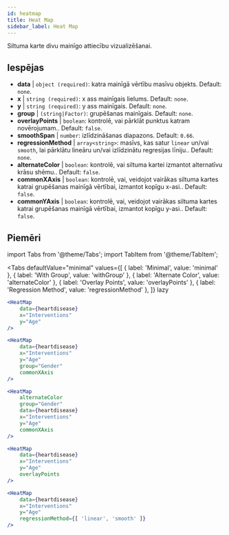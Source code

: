 ```yaml
---
id: heatmap
title: Heat Map
sidebar_label: Heat Map
---
```


Siltuma karte divu mainīgo attiecību vizualizēšanai.

## Iespējas

* __data__ | `object (required)`: katra mainīgā vērtību masīvu objekts. Default: `none`.
* __x__ | `string (required)`: x ass mainīgais lielums. Default: `none`.
* __y__ | `string (required)`: y ass mainīgais. Default: `none`.
* __group__ | `(string|Factor)`: grupēšanas mainīgais. Default: `none`.
* __overlayPoints__ | `boolean`: kontrolē, vai pārklāt punktus katram novērojumam.. Default: `false`.
* __smoothSpan__ | `number`: izlīdzināšanas diapazons. Default: `0.66`.
* __regressionMethod__ | `array<string>`: masīvs, kas satur `linear` un/vai `smooth`, lai pārklātu lineāru un/vai izlīdzinātu regresijas līniju.. Default: `none`.
* __alternateColor__ | `boolean`: kontrolē, vai siltuma kartei izmantot alternatīvu krāsu shēmu.. Default: `false`.
* __commonXAxis__ | `boolean`: kontrolē, vai, veidojot vairākas siltuma kartes katrai grupēšanas mainīgā vērtībai, izmantot kopīgu x-asi.. Default: `false`.
* __commonYAxis__ | `boolean`: kontrolē, vai, veidojot vairākas siltuma kartes katrai grupēšanas mainīgā vērtībai, izmantot kopīgu y-asi.. Default: `false`.


## Piemēri

import Tabs from '@theme/Tabs';
import TabItem from '@theme/TabItem';

<Tabs
    defaultValue="minimal"
    values={[
        { label: 'Minimal', value: 'minimal' },
        { label: 'With Group', value: 'withGroup' },
        { label: 'Alternate Color', value: 'alternateColor' },
        { label: 'Overlay Points', value: 'overlayPoints' },
        { label: 'Regression Method', value: 'regressionMethod' },
    ]}
    lazy
>



<TabItem value="minimal">

```jsx live
<HeatMap 
    data={heartdisease} 
    x="Interventions"
    y="Age"
/>
```

</TabItem>


<TabItem value="withGroup">

```jsx live
<HeatMap 
    data={heartdisease} 
    x="Interventions"
    y="Age"
    group="Gender"
    commonXAxis
/>
```

</TabItem>

<TabItem value="alternateColor">

```jsx live
<HeatMap 
    alternateColor
    group="Gender"
    data={heartdisease} 
    x="Interventions"
    y="Age"
    commonXAxis
/>
```

</TabItem>

<TabItem value="overlayPoints">

```jsx live
<HeatMap 
    data={heartdisease} 
    x="Interventions"
    y="Age"
    overlayPoints 
/>
```

</TabItem>


<TabItem value="regressionMethod">

```jsx live
<HeatMap 
    data={heartdisease} 
    x="Interventions"
    y="Age"
    regressionMethod={[ 'linear', 'smooth' ]} 
/>
```

</TabItem>

</Tabs>
